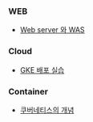 

### WEB
* [Web server 와 WAS](./Web/webserver_was.md)


### Cloud
* [GKE 배포 실습](./Cloud/GKE.md)

### Container
* [쿠버네티스의 개념](./Container/K8s개념.md)